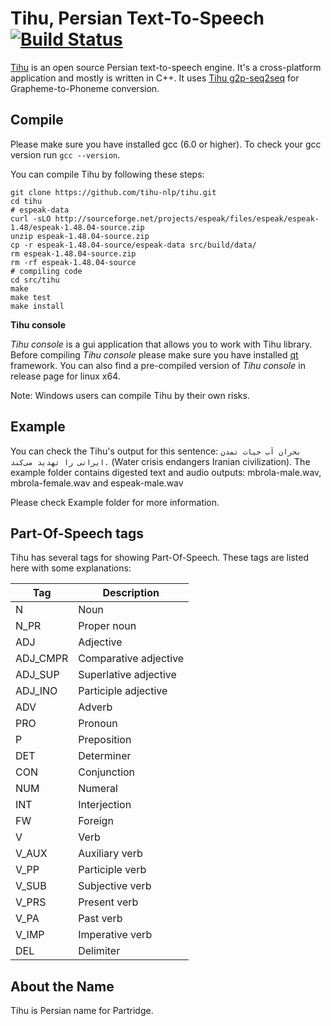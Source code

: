 # Tihu, Persian Text-To-Speech  [![Build Status](https://travis-ci.org/tihu-nlp/tihu.svg?branch=master)](https://travis-ci.org/tihu-nlp/tihu)


[Tihu](https://github.com/tihu-nlp/tihu) is an open source Persian text-to-speech engine. It's a cross-platform application and mostly is written in C++. It uses [Tihu g2p-seq2seq](https://github.com/tihu-nlp/g2p-seq2seq-tihudict) for Grapheme-to-Phoneme conversion.


## Compile
Please make sure you have installed gcc (6.0 or higher). To check your gcc version run `gcc --version`.

You can compile Tihu by following these steps:
```
git clone https://github.com/tihu-nlp/tihu.git
cd tihu
# espeak-data
curl -sLO http://sourceforge.net/projects/espeak/files/espeak/espeak-1.48/espeak-1.48.04-source.zip
unzip espeak-1.48.04-source.zip
cp -r espeak-1.48.04-source/espeak-data src/build/data/
rm espeak-1.48.04-source.zip
rm -rf espeak-1.48.04-source
# compiling code
cd src/tihu
make
make test
make install
```
**Tihu console**

*Tihu console* is a gui application that allows you to work with Tihu library. Before compiling *Tihu console* please make sure you have installed [qt](https://www.qt.io) framework. You can also find a pre-compiled version of *Tihu console* in release page for linux x64.


Note: Windows users can compile Tihu by their own risks.

## Example
You can check the Tihu's output for this sentence: `بحران آب حیات تمدن ایرانی را تهدید می‌کند.` (Water crisis endangers Iranian civilization).
The example folder contains digested text and audio outputs: mbrola-male.wav, mbrola-female.wav and espeak-male.wav

Please check Example folder for more information.

## Part-Of-Speech tags
Tihu has several tags for showing Part-Of-Speech. These tags are listed here with some explanations:

| Tag            | Description            |
|----------------|------------------------|
| N              | Noun                   |
| N_PR           | Proper noun            |
| ADJ            | Adjective              |
| ADJ_CMPR       | Comparative adjective  |
| ADJ_SUP        | Superlative adjective  |
| ADJ_INO        | Participle adjective   |
| ADV            | Adverb                 |
| PRO            | Pronoun                |
| P              | Preposition            |
| DET            | Determiner             |
| CON            | Conjunction            |
| NUM            | Numeral                |
| INT            | Interjection           |
| FW             | Foreign                |
| V              | Verb                   |
| V_AUX          | Auxiliary verb         |
| V_PP           | Participle verb        |
| V_SUB          | Subjective verb        |
| V_PRS          | Present verb           |
| V_PA           | Past verb              |
| V_IMP          | Imperative verb        |
| DEL            | Delimiter              |


## About the Name

Tihu is Persian name for Partridge.

